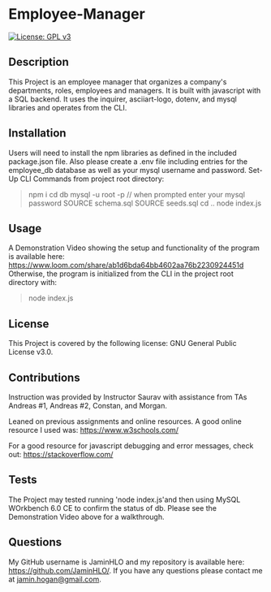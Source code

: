 # Employee-Manager

[![License: GPL v3](https://img.shields.io/badge/License-GPLv3-blue.svg)](https://www.gnu.org/licenses/gpl-3.0)

## Description
    
This Project is an employee manager that organizes a company's departments, roles, employees and managers. It is built with javascript with a SQL backend. It uses the inquirer, asciiart-logo, dotenv, and mysql libraries and operates from the CLI. 
    
## Installation

Users will need to install the npm libraries as defined in the included package.json file. Also please create a .env file including entries for the employee_db database as well as your mysql username and password.
Set-Up CLI Commands from project root directory:
>npm i 
>cd db
>mysql -u root -p // when prompted enter your mysql password
>SOURCE schema.sql
>SOURCE seeds.sql
>cd ..
>node index.js

## Usage

A Demonstration Video showing the setup and functionality of the program is available here: <https://www.loom.com/share/ab1d6bda64bb4602aa76b2230924451d> 
Otherwise, the program is initialized from the CLI in the project root directory with:
>node index.js

## License

This Project is covered by the following license: GNU General Public License v3.0.

## Contributions

Instruction was provided by Instructor Saurav with assistance from TAs Andreas #1, Andreas #2, Constan, and Morgan. 

Leaned on previous assignments and online resources. A good online resource I used was: 
<https://www.w3schools.com/>

For a good resource for javascript debugging and error messages, check out: 
<https://stackoverflow.com/>

## Tests

The Project may tested running 'node index.js'and then using MySQL WOrkbench 6.0 CE to confirm the status of db. Please see the Demonstration Video above for a walkthrough.

## Questions

My GitHub username is JaminHLO and my repository is available here: <https://github.com/JaminHLO/>.
If you have any questions please contact me at <jamin.hogan@gmail.com>.

